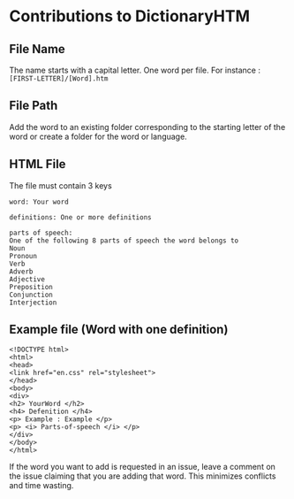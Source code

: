# Contributions to DictionaryHTM

## File Name
The name starts with a capital letter.
One word per file.
For instance : `[FIRST-LETTER]/[Word].htm`

## File Path
Add the word to an existing folder corresponding to the starting letter of the word or create a folder for the word or language.

## HTML File 

The file must contain 3 keys

```
word: Your word 
```

``` 
definitions: One or more definitions
```

``` 
parts of speech: 
One of the following 8 parts of speech the word belongs to 
Noun 
Pronoun
Verb
Adverb
Adjective
Preposition
Conjunction
Interjection 
```

## Example file (Word with one definition) 

```
<!DOCTYPE html>
<html>
<head> 
<link href="en.css" rel="stylesheet">
</head>
<body>
<div>
<h2> YourWord </h2>
<h4> Defenition </h4>
<p> Example : Example </p>
<p> <i> Parts-of-speech </i> </p>
</div>
</body>
</html>
```

If the word you want to add is requested in an issue, leave a comment on the issue claiming that you are adding that word. This minimizes conflicts and time wasting.
